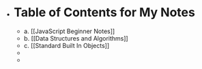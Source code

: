 - # Table of Contents for My Notes
    - a. [[JavaScript Beginner Notes]]
    - b. [[Data Structures and Algorithms]]
    - c. [[Standard Built In Objects]]
    - 
    - 
